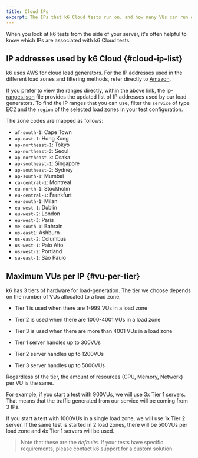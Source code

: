 ```yaml
---
title: Cloud IPs
excerpt: The IPs that k6 Cloud tests run on, and how many VUs can run on each IP
---
```


When you look at k6 tests from the side of your server, it's often helpful to
know which IPs are associated with k6 Cloud tests.

## IP addresses used by k6 Cloud {#cloud-ip-list}

k6 uses AWS for cloud load generators.
For the IP addresses used in the different load zones and filtering methods,
refer directly to [Amazon](http://docs.aws.amazon.com/general/latest/gr/aws-ip-ranges.html).

If you prefer to view the ranges directly, within the above link, the [ip-ranges.json](https://ip-ranges.amazonaws.com/ip-ranges.json) file provides the updated list of IP addresses used by our load generators.
To find the IP ranges that you can use, filter the `service` of type EC2 and the `region` of the selected load zones in your test configuration.

The zone codes are mapped as follows:

<Glossary>

- `af-south-1`: Cape Town
- `ap-east-1`: Hong Kong
- `ap-northeast-1`: Tokyo
- `ap-northeast-2`: Seoul
- `ap-northeast-3`: Osaka
- `ap-southeast-1`: Singapore
- `ap-southeast-2`: Sydney
- `ap-south-1`:  Mumbai
- `ca-central-1`: Montreal
- `eu-north-1`: Stockholm
- `eu-central-1`:  Frankfurt
- `eu-south-1`: Milan
- `eu-west-1`: Dublin
- `eu-west-2`:  London
- `eu-west-3`:  Paris
- `me-south-1`: Bahrain
- `us-east1`: Ashburn
- `us-east-2`: Columbus
- `us-west-1`: Palo Alto
- `us-west-2`: Portland
- `sa-east-1`: São Paulo

</Glossary>


## Maximum VUs per IP {#vu-per-tier}

k6 has 3 tiers of hardware for load-generation. The tier we choose depends on the number of VUs allocated to a load zone.

- Tier 1 is used when there are 1-999 VUs in a load zone
- Tier 2 is used when there are 1000-4001 VUs in a load zone
- Tier 3 is used when there are more than 4001 VUs in a load zone

- Tier 1 server handles up to 300VUs
- Tier 2 server handles up to 1200VUs
- Tier 3 server handles up to 5000VUs

Regardless of the tier, the amount of resources (CPU, Memory, Network) per VU is the same.

For example, if you start a test with 900VUs, we will use 3x Tier 1 servers. That means that the traffic generated from our service will be coming from 3 IPs.

If you start a test with 1000VUs in a single load zone, we will use 1x Tier 2 server. If the same test is started in 2 load zones, there will be 500VUs per load zone and 4x Tier 1 servers will be used.

<Blockquote mod="node" title="">

Note that these are the _defaults_. If your tests have specific requirements, please contact k6 support for a custom solution.

</Blockquote>
